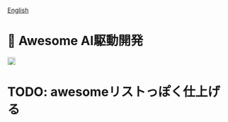 [English](README.md)

# 🤖 Awesome AI駆動開発

<a href="https://github.com/sindresorhus/awesome"><img src="https://cdn.rawgit.com/sindresorhus/awesome/d7305f38d29fed78fa85652e3a63e154dd8e8829/media/badge.svg" alt="Awesome" height="18"></a>

# TODO: awesomeリストっぽく仕上げる
